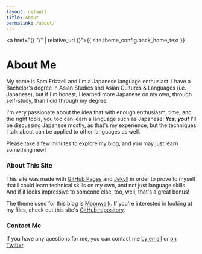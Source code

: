 ```yaml
---
layout: default
title: About
permalink: /about/
---
```


<a href="{{ "/" | relative_url }}">{{ site.theme_config.back_home_text }}</a>

# About Me

My name is Sam Frizzell and I'm a Japanese language enthusiast. I have a Bachelor's degree in Asian Studies and Asian Cultures & Languages (i.e. Japanese), but if I'm honest, I learned more Japanese on my own, through self-study, than I did through my degree.

I'm very passionate about the idea that with enough enthusiasm, time, and the right tools, you too can learn a language such as Japanese! _**Yes, you!**_ I'll be discussing Japanese mostly, as that's my experience, but the techniques I talk about can be applied to other languages as well.

Please take a few minutes to explore my blog, and you may just learn something new!

### About This Site

This site was made with [GitHub Pages](https://pages.github.com/) and [Jekyll](https://jekyllrb.com/) in order to prove to myself that I could learn technical skills on my own, and not just language skills. And if it looks impressive to someone else, too, well, that's a great bonus!

The theme used for this blog is [Moonwalk](https://github.com/abhinavs/moonwalk). If you're interested in looking at my files, check out this site's [GitHub repository](https://github.com/samfrizzell/samfrizzell.github.io).

### Contact Me

If you have any questions for me, you can contact me [by email](mailto:intermediatemode@gmail.com) or [on Twitter](https://twitter.com/SamFrizzell11).